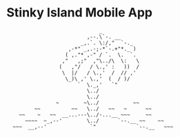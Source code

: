 ﻿# Stinky Island Mobile App
                                  _
                              ,--.\`-. __
                            _,.`. \:/,"  `-._
                        ,-*" _,.-;-*`-.+"*._ )
                       ( ,."* ,-" / `.  \.  `.
                      ,"   ,;"  ,"\../\  \:   \
                     (   ,"/   / \.,' :   ))  /
                      \  |/   / \.,'  /  // ,'
                       \_)\ ,' \.,'  (  / )/
                           `  \._,'   `"
                              \../
                              \../
                    ~        ~\../           ~~
             ~~          ~~   \../   ~~   ~      ~~
        ~~    ~   ~~  __...---\../-...__ ~~~     ~~
          ~~~~  ~_,--'        \../      `--.__ ~~    ~~
      ~~~  __,--'              `"             `--.__   ~~~
                                   
 
